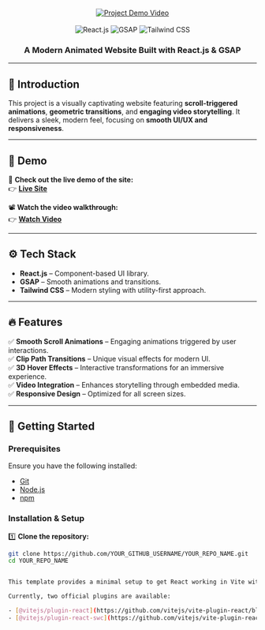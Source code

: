 <div align="center">
  <br />
  
  <!-- Add your project video here -->
  <a href="" target="_blank">
    <img src="![image](https://github.com/user-attachments/assets/e9a38d20-ec25-4fb4-aa89-827aa18603fa)
" alt="Project Demo Video">
  </a>
  
  <br />
  <br />

  <div>
    <img src="https://img.shields.io/badge/-React_JS-black?style=for-the-badge&logoColor=white&logo=react&color=61DAFB" alt="React.js" />
    <img src="https://img.shields.io/badge/-GSAP-black?style=for-the-badge&logoColor=white&logo=greensock&color=88CE02" alt="GSAP" />
    <img src="https://img.shields.io/badge/-Tailwind_CSS-black?style=for-the-badge&logoColor=white&logo=tailwindcss&color=06B6D4" alt="Tailwind CSS" />
  </div>

  <h3 align="center">A Modern Animated Website Built with React.js & GSAP</h3>
</div>

---

## 📌 Introduction

This project is a visually captivating website featuring **scroll-triggered animations**, **geometric transitions**, and **engaging video storytelling**. It delivers a sleek, modern feel, focusing on **smooth UI/UX and responsiveness**.

---

## 🎥 Demo

🚀 **Check out the live demo of the site:**  
👉 **[Live Site](YOUR_DEPLOYMENT_URL_HERE)**  

📽️ **Watch the video walkthrough:**  
👉 **[Watch Video](YOUR_VIDEO_LINK_HERE)**  

---

## ⚙️ Tech Stack

- **React.js** – Component-based UI library.  
- **GSAP** – Smooth animations and transitions.  
- **Tailwind CSS** – Modern styling with utility-first approach.  

---

## 🔥 Features

✅ **Smooth Scroll Animations** – Engaging animations triggered by user interactions.  
✅ **Clip Path Transitions** – Unique visual effects for modern UI.  
✅ **3D Hover Effects** – Interactive transformations for an immersive experience.  
✅ **Video Integration** – Enhances storytelling through embedded media.  
✅ **Responsive Design** – Optimized for all screen sizes.  

---

## 🚀 Getting Started

### **Prerequisites**
Ensure you have the following installed:
- [Git](https://git-scm.com/)
- [Node.js](https://nodejs.org/en)
- [npm](https://www.npmjs.com/)

### **Installation & Setup**
1️⃣ **Clone the repository:**
```sh
git clone https://github.com/YOUR_GITHUB_USERNAME/YOUR_REPO_NAME.git
cd YOUR_REPO_NAME


This template provides a minimal setup to get React working in Vite with HMR and some ESLint rules.

Currently, two official plugins are available:

- [@vitejs/plugin-react](https://github.com/vitejs/vite-plugin-react/blob/main/packages/plugin-react/README.md) uses [Babel](https://babeljs.io/) for Fast Refresh
- [@vitejs/plugin-react-swc](https://github.com/vitejs/vite-plugin-react-swc) uses [SWC](https://swc.rs/) for Fast Refresh
